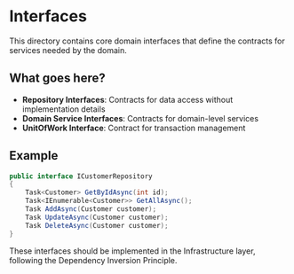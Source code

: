 # Interfaces

This directory contains core domain interfaces that define the contracts for services needed by the domain.

## What goes here?

- **Repository Interfaces**: Contracts for data access without implementation details
- **Domain Service Interfaces**: Contracts for domain-level services
- **UnitOfWork Interface**: Contract for transaction management

## Example

```csharp
public interface ICustomerRepository
{
    Task<Customer> GetByIdAsync(int id);
    Task<IEnumerable<Customer>> GetAllAsync();
    Task AddAsync(Customer customer);
    Task UpdateAsync(Customer customer);
    Task DeleteAsync(Customer customer);
}
```

These interfaces should be implemented in the Infrastructure layer, following the Dependency Inversion Principle.
